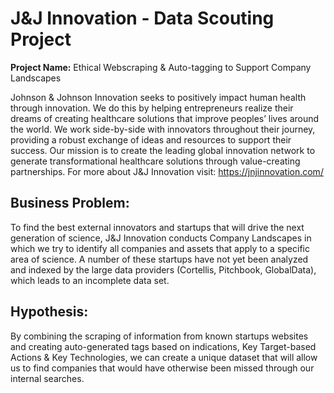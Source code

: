 # J&J Innovation - Data Scouting Project
**Project Name:** Ethical Webscraping & Auto-tagging to Support Company Landscapes

Johnson & Johnson Innovation seeks to positively impact human health through innovation. We do this
by helping entrepreneurs realize their dreams of creating healthcare solutions that improve peoples’
lives around the world. We work side-by-side with innovators throughout their journey, providing a
robust exchange of ideas and resources to support their success. Our mission is to create the leading
global innovation network to generate transformational healthcare solutions through value-creating partnerships. 
For more about J&J Innovation visit:
https://jnjinnovation.com/

## Business Problem:
To find the best external innovators and startups that will drive the next generation of science, 
J&J Innovation conducts Company Landscapes in which we try to identify all companies and
assets that apply to a specific area of science. A number of these startups have not yet been analyzed
and indexed by the large data providers (Cortellis, Pitchbook, GlobalData), which leads to an incomplete data set.

## Hypothesis:
By combining the scraping of information from known startups websites and creating auto-generated tags based on indications, 
Key Target-based Actions & Key Technologies, we can create a unique dataset that will allow us to find companies that 
would have otherwise been missed through our internal searches.